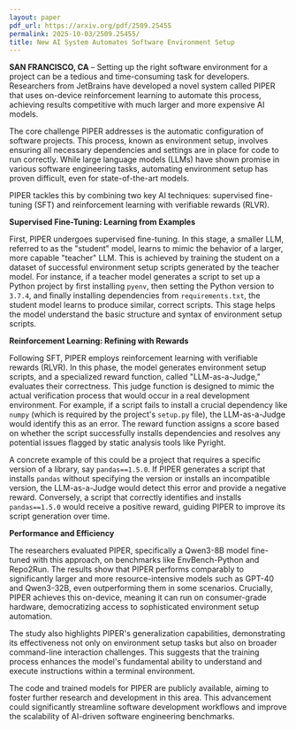 ```yaml
---
layout: paper
pdf_url: https://arxiv.org/pdf/2509.25455
permalink: 2025-10-03/2509.25455/
title: New AI System Automates Software Environment Setup
---
```




**SAN FRANCISCO, CA** – Setting up the right software environment for a project can be a tedious and time-consuming task for developers. Researchers from JetBrains have developed a novel system called PIPER that uses on-device reinforcement learning to automate this process, achieving results competitive with much larger and more expensive AI models.

The core challenge PIPER addresses is the automatic configuration of software projects. This process, known as environment setup, involves ensuring all necessary dependencies and settings are in place for code to run correctly. While large language models (LLMs) have shown promise in various software engineering tasks, automating environment setup has proven difficult, even for state-of-the-art models.

PIPER tackles this by combining two key AI techniques: supervised fine-tuning (SFT) and reinforcement learning with verifiable rewards (RLVR).

**Supervised Fine-Tuning: Learning from Examples**

First, PIPER undergoes supervised fine-tuning. In this stage, a smaller LLM, referred to as the "student" model, learns to mimic the behavior of a larger, more capable "teacher" LLM. This is achieved by training the student on a dataset of successful environment setup scripts generated by the teacher model. For instance, if a teacher model generates a script to set up a Python project by first installing `pyenv`, then setting the Python version to `3.7.4`, and finally installing dependencies from `requirements.txt`, the student model learns to produce similar, correct scripts. This stage helps the model understand the basic structure and syntax of environment setup scripts.

**Reinforcement Learning: Refining with Rewards**

Following SFT, PIPER employs reinforcement learning with verifiable rewards (RLVR). In this phase, the model generates environment setup scripts, and a specialized reward function, called "LLM-as-a-Judge," evaluates their correctness. This judge function is designed to mimic the actual verification process that would occur in a real development environment. For example, if a script fails to install a crucial dependency like `numpy` (which is required by the project's `setup.py` file), the LLM-as-a-Judge would identify this as an error. The reward function assigns a score based on whether the script successfully installs dependencies and resolves any potential issues flagged by static analysis tools like Pyright.

A concrete example of this could be a project that requires a specific version of a library, say `pandas==1.5.0`. If PIPER generates a script that installs `pandas` without specifying the version or installs an incompatible version, the LLM-as-a-Judge would detect this error and provide a negative reward. Conversely, a script that correctly identifies and installs `pandas==1.5.0` would receive a positive reward, guiding PIPER to improve its script generation over time.

**Performance and Efficiency**

The researchers evaluated PIPER, specifically a Qwen3-8B model fine-tuned with this approach, on benchmarks like EnvBench-Python and Repo2Run. The results show that PIPER performs comparably to significantly larger and more resource-intensive models such as GPT-40 and Qwen3-32B, even outperforming them in some scenarios. Crucially, PIPER achieves this on-device, meaning it can run on consumer-grade hardware, democratizing access to sophisticated environment setup automation.

The study also highlights PIPER's generalization capabilities, demonstrating its effectiveness not only on environment setup tasks but also on broader command-line interaction challenges. This suggests that the training process enhances the model's fundamental ability to understand and execute instructions within a terminal environment.

The code and trained models for PIPER are publicly available, aiming to foster further research and development in this area. This advancement could significantly streamline software development workflows and improve the scalability of AI-driven software engineering benchmarks.